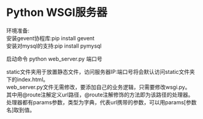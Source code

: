 # Python WSGI服务器
环境准备:  
安装gevent协程库:pip install gevent  
安装对mysql的支持:pip install pymysql  
  
启动命令
python web_server.py 端口号
  
static文件夹用于放置静态文件，访问服务器IP:端口号将会默认访问static文件夹下的index.html。  
web_server.py文件无需修改，要添加自己的业务逻辑，只需要修改wsgi.py。  
其中用@route注解定义url路径，@route注解修饰的方法即为该路径的处理器。  
处理器都有params参数，类型为字典，代表url携带的参数，可以用params[参数名]取到值。  


